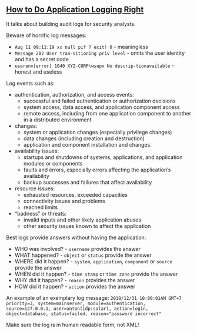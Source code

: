 ## [How to Do Application Logging Right](https://web.archive.org/web/20170810092449/http://arctecgroup.net/pdf/howtoapplogging.pdf)

It talks about building audit logs for security analysts.  

Beware of horrific log messages:
* `Aug 11 09:11:19 xx null pif ? exit! 0` - meaningless
* `Message 202 User tran-sitioning priv level` - omits the user identity and has a secret code
* `userenv[error] 1040 XYZ-CORP\wsupx No descrip-tionavailable` - honest and useless

Log events such as:
* authentication, authorization, and access events:
    * successful and failed authentication or authorization decisions
    * system access, data access, and application component access
    * remote access, including from one application component to another in a distributed environment
* changes:
    * system or application changes (especially privilege changes)
    * data changes (including creation and destruction)
    * application and component installation and changes.
* availability issues:
    * startups and shutdowns of systems, applications, and application modules or components
    * faults and errors, especially errors affecting the application’s availability
    * backup successes and failures that affect availability
* resource issues:
    * exhausted resources, exceeded capacities
    * connectivity issues and problems
    * reached limits
* “badness” or threats:
    * invalid inputs and other likely application abuses
    * other security issues known to affect the application

Best logs provide answers without having the application:
* WHO was involved? - `username` provides the answer
* WHAT happened? - `object` or `status` provide the answer
* WHERE did it happen? - `system`, `application`, `component` or `source` provide the answer
* WHEN did it happen? - `time stamp` or `time zone` provide the answer
* WHY did it happen? - `reason` provides the answer
* HOW did it happen? - `action` provides the answer

An example of an exemplary log message: `2010/12/31 10:00:01AM GMT+7 priority=3, system=mainserver, module=authentication, source=127.0.0.1, user=anton(idp:solar), action=login, object=database, status=failed, reason="password incorrect"`

Make sure the log is in human readable form, not XML!  
